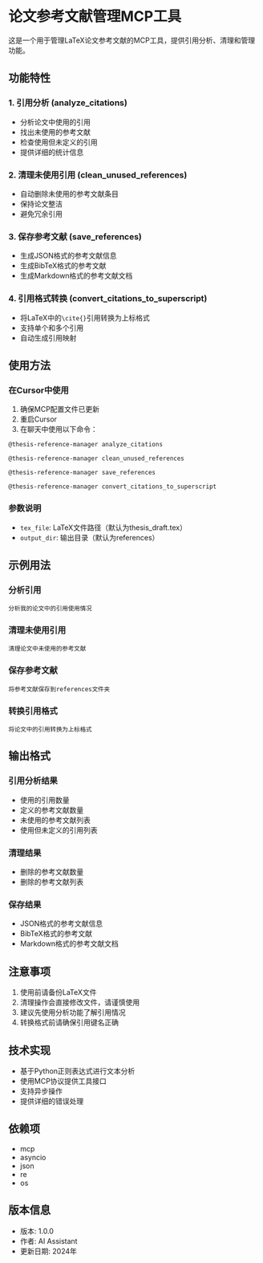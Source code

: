 # 论文参考文献管理MCP工具

这是一个用于管理LaTeX论文参考文献的MCP工具，提供引用分析、清理和管理功能。

## 功能特性

### 1. 引用分析 (analyze_citations)
- 分析论文中使用的引用
- 找出未使用的参考文献
- 检查使用但未定义的引用
- 提供详细的统计信息

### 2. 清理未使用引用 (clean_unused_references)
- 自动删除未使用的参考文献条目
- 保持论文整洁
- 避免冗余引用

### 3. 保存参考文献 (save_references)
- 生成JSON格式的参考文献信息
- 生成BibTeX格式的参考文献
- 生成Markdown格式的参考文献文档

### 4. 引用格式转换 (convert_citations_to_superscript)
- 将LaTeX中的`\cite{}`引用转换为上标格式
- 支持单个和多个引用
- 自动生成引用映射

## 使用方法

### 在Cursor中使用

1. 确保MCP配置文件已更新
2. 重启Cursor
3. 在聊天中使用以下命令：

```
@thesis-reference-manager analyze_citations
```

```
@thesis-reference-manager clean_unused_references
```

```
@thesis-reference-manager save_references
```

```
@thesis-reference-manager convert_citations_to_superscript
```

### 参数说明

- `tex_file`: LaTeX文件路径（默认为thesis_draft.tex）
- `output_dir`: 输出目录（默认为references）

## 示例用法

### 分析引用
```
分析我的论文中的引用使用情况
```

### 清理未使用引用
```
清理论文中未使用的参考文献
```

### 保存参考文献
```
将参考文献保存到references文件夹
```

### 转换引用格式
```
将论文中的引用转换为上标格式
```

## 输出格式

### 引用分析结果
- 使用的引用数量
- 定义的参考文献数量
- 未使用的参考文献列表
- 使用但未定义的引用列表

### 清理结果
- 删除的参考文献数量
- 删除的参考文献列表

### 保存结果
- JSON格式的参考文献信息
- BibTeX格式的参考文献
- Markdown格式的参考文献文档

## 注意事项

1. 使用前请备份LaTeX文件
2. 清理操作会直接修改文件，请谨慎使用
3. 建议先使用分析功能了解引用情况
4. 转换格式前请确保引用键名正确

## 技术实现

- 基于Python正则表达式进行文本分析
- 使用MCP协议提供工具接口
- 支持异步操作
- 提供详细的错误处理

## 依赖项

- mcp
- asyncio
- json
- re
- os

## 版本信息

- 版本: 1.0.0
- 作者: AI Assistant
- 更新日期: 2024年
